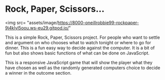 <h1>Rock, Paper, Scissors...</h1>

<img src= "assets/image/https://8000-oneillrobbie99-rockpaper-9j4klyl5oou.ws-eu29.gitpod.io/"

<p1>This is a simple Rock, Paper, Scissors project. For people who want to settle and argument on who chooses what to watch tonight or where to go for dinner. This is a fun easy way to decide against the computer. It is a bit of fun but also shows basic functions of what can be done on JavaScript.</p1>
  
<p2>This is a responsive JavaScript game that will show the player what they have chosen as well as the randomly generated computers choice to decide a winner in the outcome section.</p2>


